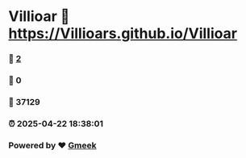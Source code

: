 # Villioar :link: https://Villioars.github.io/Villioar 
### :page_facing_up: [2](https://Villioars.github.io/Villioar/tag.html) 
### :speech_balloon: 0 
### :hibiscus: 37129 
### :alarm_clock: 2025-04-22 18:38:01 
### Powered by :heart: [Gmeek](https://github.com/Meekdai/Gmeek)
